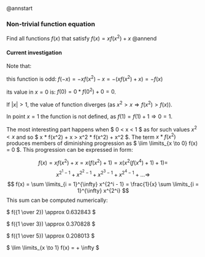 @annstart
### Non-trivial function equation
Find all functions $f(x)$ that satisfy $f(x) = xf(x^2) + x$
@annend

#### Current investigation
Note that:

this function is odd: $f(-x) = -xf(x^2) - x = -(xf(x^2) + x) = -f(x)$

its value in $x = 0$ is: $f(0) = 0*f(0^2) + 0 = 0$.

If $|x| > 1$, the value of function diverges (as $x^2 > x \Rightarrow f(x^2) > f(x)$).

In point $x = 1$ the function is not defined, as $f(1) = f(1) + 1 \Rightarrow 0 = 1$.

The most interesting part happens when $ 0 < x < 1 $ as for such values $x^2 < x$ and so 
$ x * f(x^2) + x > x^2 * f(x^2) + x^2 $. The term $x * f(x^2)$ produces members of diminishing 
progression as $ \lim \limits_{x \to 0} f(x) = 0 $. This progression can be expressed in form:

$$ 
f(x) = x f(x^2) + x = x (f(x^2) + 1) = x(x^2(f(x^4) + 1) + 1) =
$$
$$
x^{2^1 - 1} + x^{2^2 - 1} + x^{2^3 - 1} + x^{2^4 - 1} + ... \Rightarrow
$$
$$
f(x) = \sum \limits_{i = 1}^{\infty} x^{2^i - 1} = \frac{1}{x} \sum \limits_{i = 1}^{\infty} x^{2^i}
$$
This sum can be computed numerically:

$ f({1 \over 2}) \approx 0.632843 $

$ f({1 \over 3}) \approx 0.370828 $

$ f({1 \over 5}) \approx 0.208013 $

$ \lim \limits_{x \to 1} f(x) = + \infty $